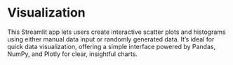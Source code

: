 # Visualization
This Streamlit app lets users create interactive scatter plots and histograms using either manual data input or randomly generated data. It’s ideal for quick data visualization, offering a simple interface powered by Pandas, NumPy, and Plotly for clear, insightful charts.
